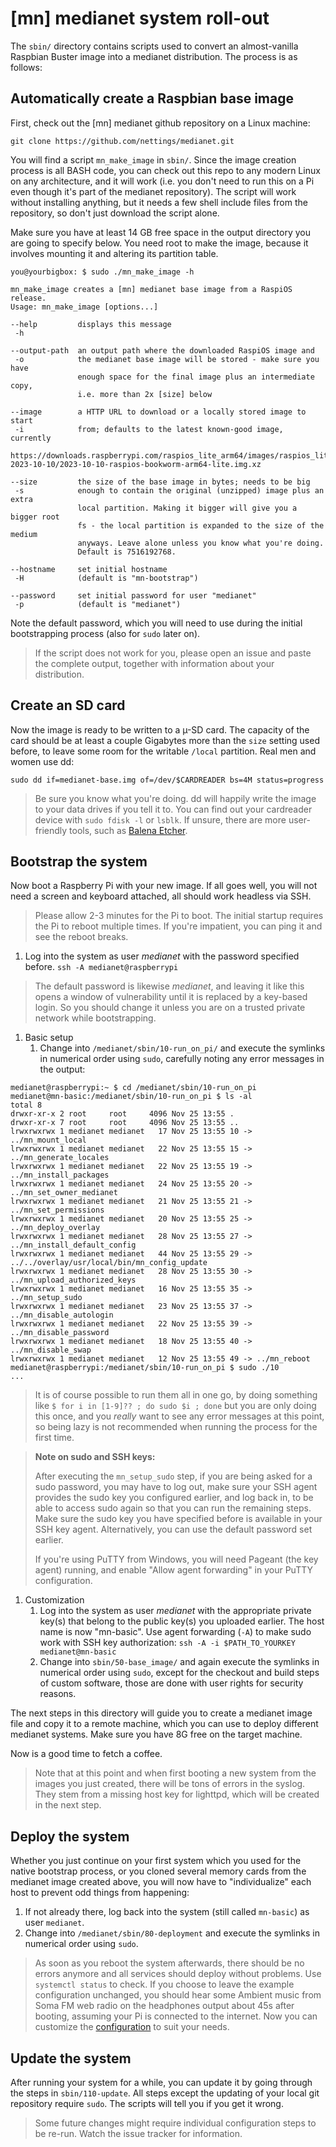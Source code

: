# [mn] medianet system roll-out

The `sbin/` directory contains scripts used to convert an almost-vanilla
Raspbian Buster image into a medianet distribution. The process is as follows:

## Automatically create a Raspbian base image
First, check out the [mn] medianet github repository on a Linux machine:
```
git clone https://github.com/nettings/medianet.git
```
You will find a script `mn_make_image` in `sbin/`.
Since the image creation process is all BASH code, you can check out this repo 
to any modern Linux on any architecture, and it will work (i.e. you don't need
to run this on a Pi even though it's part of the medianet repository).
The script will work without installing anything, but it needs a few shell
include files from the repository, so don't just download the script alone.

Make sure you have at least 14 GB free space in the output directory you are
going to specify below. You need root to make the image, because it involves mounting
it and altering its partition table.
```
you@yourbigbox: $ sudo ./mn_make_image -h

mn_make_image creates a [mn] medianet base image from a RaspiOS release.
Usage: mn_make_image [options...]

--help         displays this message
 -h

--output-path  an output path where the downloaded RaspiOS image and
 -o            the medianet base image will be stored - make sure you have
               enough space for the final image plus an intermediate copy,
               i.e. more than 2x [size] below

--image        a HTTP URL to download or a locally stored image to start
 -i            from; defaults to the latest known-good image, currently
               https://downloads.raspberrypi.com/raspios_lite_arm64/images/raspios_lite_arm64-2023-10-10/2023-10-10-raspios-bookworm-arm64-lite.img.xz

--size         the size of the base image in bytes; needs to be big
 -s            enough to contain the original (unzipped) image plus an extra
               local partition. Making it bigger will give you a bigger root
               fs - the local partition is expanded to the size of the medium
               anyways. Leave alone unless you know what you're doing.
               Default is 7516192768.

--hostname     set initial hostname
 -H            (default is "mn-bootstrap")

--password     set initial password for user "medianet"
 -p            (default is "medianet")

```
Note the default password, which you will need to use during the initial
bootstrapping process (also for `sudo` later on).

> If the script does not work for you, please open an issue and paste the
> complete output, together with information about your distribution.

## Create an SD card
Now the image is ready to be written to a µ-SD card. The capacity of the card
should be at least a couple Gigabytes more than the `size` setting used
before, to leave some room for the writable `/local` partition.
Real men and women use dd:
```
sudo dd if=medianet-base.img of=/dev/$CARDREADER bs=4M status=progress
```
> Be sure you know what you're doing. dd will happily write the image to your
> data drives if you tell it to. You can find out your cardreader device with
> `sudo fdisk -l` or `lsblk`.
> If unsure, there are more user-friendly tools, such as [Balena
> Etcher](https://etcher.balena.io/).

## Bootstrap the system

Now boot a Raspberry Pi with your new image. If all goes well, you will not
need a screen and keyboard attached, all should work headless via SSH.

> Please allow 2-3 minutes for the Pi to boot. The initial startup
> requires the Pi to reboot multiple times. If you're impatient, you can
> ping it and see the reboot breaks.

1. Log into the system as user *medianet* with the password specified
before.
`ssh -A medianet@raspberrypi`

>The default password is likewise *medianet*, and leaving it like
>this opens a window of vulnerability until it is replaced by a key-based
>login. So you should change it unless you are on a trusted private network
>while bootstrapping.

1. Basic setup
   1. Change into `/medianet/sbin/10-run_on_pi/` and execute the symlinks in
numerical order using ```sudo```, carefully noting any error messages in the
output:
```
medianet@raspberrypi:~ $ cd /medianet/sbin/10-run_on_pi
medianet@mn-basic:/medianet/sbin/10-run_on_pi $ ls -al
total 8
drwxr-xr-x 2 root     root     4096 Nov 25 13:55 .
drwxr-xr-x 7 root     root     4096 Nov 25 13:55 ..
lrwxrwxrwx 1 medianet medianet   17 Nov 25 13:55 10 -> ../mn_mount_local
lrwxrwxrwx 1 medianet medianet   22 Nov 25 13:55 15 -> ../mn_generate_locales
lrwxrwxrwx 1 medianet medianet   22 Nov 25 13:55 19 -> ../mn_install_packages
lrwxrwxrwx 1 medianet medianet   24 Nov 25 13:55 20 -> ../mn_set_owner_medianet
lrwxrwxrwx 1 medianet medianet   21 Nov 25 13:55 21 -> ../mn_set_permissions
lrwxrwxrwx 1 medianet medianet   20 Nov 25 13:55 25 -> ../mn_deploy_overlay
lrwxrwxrwx 1 medianet medianet   28 Nov 25 13:55 27 -> ../mn_install_default_config
lrwxrwxrwx 1 medianet medianet   44 Nov 25 13:55 29 -> ../../overlay/usr/local/bin/mn_config_update
lrwxrwxrwx 1 medianet medianet   28 Nov 25 13:55 30 -> ../mn_upload_authorized_keys
lrwxrwxrwx 1 medianet medianet   16 Nov 25 13:55 35 -> ../mn_setup_sudo
lrwxrwxrwx 1 medianet medianet   23 Nov 25 13:55 37 -> ../mn_disable_autologin
lrwxrwxrwx 1 medianet medianet   22 Nov 25 13:55 39 -> ../mn_disable_password
lrwxrwxrwx 1 medianet medianet   18 Nov 25 13:55 40 -> ../mn_disable_swap
lrwxrwxrwx 1 medianet medianet   12 Nov 25 13:55 49 -> ../mn_reboot
medianet@raspberrypi:/medianet/sbin/10-run_on_pi $ sudo ./10
...
``` 
> It is of course possible to run them all in one go, by doing something like
> `$ for i in [1-9]?? ; do sudo $i ; done`
> but you are only doing this once, and you *really* want to see any error
> messages at this point, so being lazy is not recommended when running the
> process for the first time.
    
> **Note on sudo and SSH keys:**
>
> After executing the `mn_setup_sudo` step, if you are being asked for a sudo
> password, you may have to log out, make sure your SSH agent provides the
> sudo key you configured earlier, and log back in, to be able to access
> sudo again so that you can run the remaining steps. Make sure the sudo key
> you have specified before is available in your SSH key agent.
> Alternatively, you can use the default password set earlier.
>
> If you're using PuTTY from Windows, you will need Pageant (the key agent)
> running, and enable "Allow agent forwarding" in your PuTTY configuration.

1. Customization
   1. Log into the system as user *medianet* with the appropriate private
      key(s) that belong to the public key(s) you uploaded earlier.
      The host name is now "mn-basic". Use agent forwarding (`-A`) to make
      sudo work with SSH key authorization:
      `ssh -A -i $PATH_TO_YOURKEY medianet@mn-basic`
   1. Change into `sbin/50-base_image/` and again execute the symlinks in
      numerical order using `sudo`, except for the checkout and build steps
      of custom software, those are done with user rights for security
      reasons.

The next steps in this directory will guide you to create a medianet image
file and copy it to a remote machine, which you can use to deploy different
medianet systems. Make sure you have 8G free on the target machine.

Now is a good time to fetch a coffee.

> Note that at this point and when first booting a new system from the
> images you just created, there will be tons of errors in the syslog.
> They stem from a missing host key for lighttpd, which will be created in
> the next step.

## Deploy the system
Whether you just continue on your first system which you used for the native
bootstrap process, or you cloned several memory cards from the medianet
image created above, you will now have to "individualize" each host to
prevent odd things from happening:

   1. If not already there, log back into the system (still called
`mn-basic`) as user `medianet`.
   1. Change into `/medianet/sbin/80-deployment` and execute the
symlinks in numerical order using `sudo`.

> As soon as you reboot the system afterwards, there should be no errors
> anymore and all services should deploy without problems. Use `systemctl
> status` to check. If you choose to leave the example configuration
> unchanged, you should hear some Ambient music from Soma FM web radio on
> the headphones output about 45s after booting, assuming your Pi is
> connected to the internet. 
> Now you can customize the [configuration](CONFIGURATION.md) to suit your
> needs.

## Update the system
After running your system for a while, you can update it by going through the
steps in `sbin/110-update`. All steps except the updating of
your local git repository require `sudo`. The scripts will tell you if you get
it wrong.

> Some future changes might require individual configuration steps to be
> re-run. Watch the issue tracker for information.
